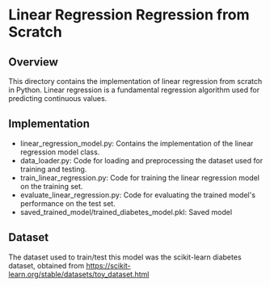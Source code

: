 # Linear Regression Regression from Scratch

## Overview

This directory contains the implementation of linear regression from scratch in Python. Linear regression is a fundamental regression algorithm used for predicting continuous values. 

## Implementation 

* linear_regression_model.py: Contains the implementation of the linear regression model class.
* data_loader.py: Code for loading and preprocessing the dataset used for training and testing.
* train_linear_regression.py: Code for training the linear regression model on the training set.
* evaluate_linear_regression.py: Code for evaluating the trained model's performance on the test set.
* saved_trained_model/trained_diabetes_model.pkl: Saved model

## Dataset

The dataset used to train/test this model was the scikit-learn diabetes dataset, obtained from https://scikit-learn.org/stable/datasets/toy_dataset.html

